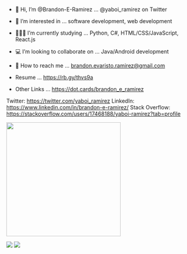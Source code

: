 - 🤝 Hi, I’m @Brandon-E-Ramirez ... @yaboi_ramirez on Twitter
- 👀 I’m interested in ... software development, web development
- 👨🏻‍💻 I’m currently studying ... Python, C#, HTML/CSS/JavaScript, React.js
- 💻 I’m looking to collaborate on ... Java/Android development
- 💌 How to reach me ... brandon.evaristo.ramirez@gmail.com

- Resume ... https://rb.gy/thvs9a
- Other Links ... https://dot.cards/brandon_e_ramirez

Twitter: https://twitter.com/yaboi_ramirez
LinkedIn: https://www.linkedin.com/in/brandon-e-ramirez/
Stack Overflow: https://stackoverflow.com/users/17468188/yaboi-ramirez?tab=profile

<img src="https://user-images.githubusercontent.com/32860080/166309379-4c11e944-fedd-4e13-b389-2b2eac785d5b.gif" height="300" align="center" />

![](https://github.com/username/github-stats/blob/master/generated/overview.svg)
![](https://github.com/username/github-stats/blob/master/generated/languages.svg)



<!---
Brandon-E-Ramirez/Brandon-E-Ramirez is a ✨ special ✨ repository because its `README.md` (this file) appears on your GitHub profile.
You can click the Preview link to take a look at your changes.
--->
   
